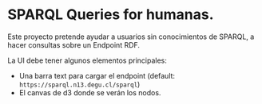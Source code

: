 # SPARQL Queries for humanas.

Este proyecto pretende ayudar a usuarios sin conocimientos de SPARQL, a hacer consultas sobre un Endpoint RDF.

La UI debe tener algunos elementos principales:
- Una barra text para cargar el endpoint (default: `https://sparql.n13.degu.cl/sparql`)
- El canvas de d3 donde se verán los nodos.
